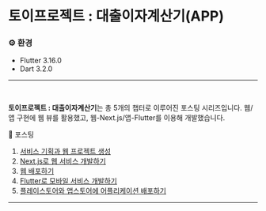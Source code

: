 # 토이프로젝트 : 대출이자계산기(APP)

### ⚙️ 환경

- Flutter 3.16.0
- Dart 3.2.0

---

<br>

**토이프로젝트 : 대출이자계산기**는 총 5개의 챕터로 이루어진 포스팅 시리즈입니다. 
웹/앱 구현에 웹 뷰를 활용했고, 웹-Next.js/앱-Flutter를 이용해 개발했습니다.

📒 포스팅
1. [서비스 기획과 웹 프로젝트 생성](https://shxrecord.tistory.com/334)
2. [Next.js로 웹 서비스 개발하기](https://shxrecord.tistory.com/335)
3. [웹 배포하기](https://shxrecord.tistory.com/339)
4. [Flutter로 모바일 서비스 개발하기](https://shxrecord.tistory.com/341)
5. [플레이스토어와 앱스토어에 어플리케이션 배포하기](https://shxrecord.tistory.com/344)

---
